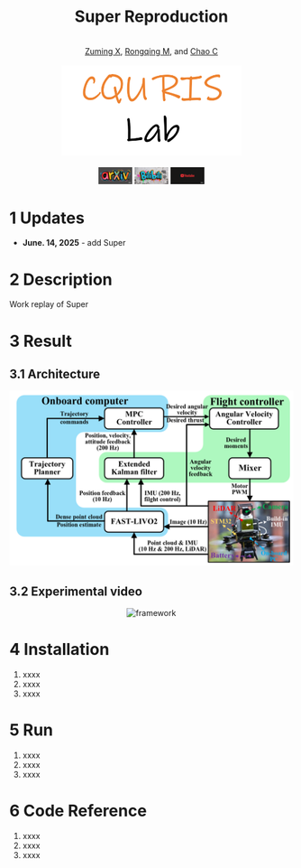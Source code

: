 <div align="center">
    <h1>Super Reproduction</h1>
    <br>
    <a href="https://github.com/xiongzuming" target="_blank">Zuming X</a>,
    <a href="https://github.com/xiongzuming" target="_blank">Rongqing M</a>, and
    <a href="https://github.com/xiongzuming" target="_blank">Chao C</a>
    <br>
    <br>
    <div class="text-center">
        <img src="./figure/rislab.png" alt="CQU RIS Lab" class="mx-auto" width="320">
    </div>
    <br>
    <a href='https://github.com/xiongzuming'><img alt='arxiv' src='./figure/arXiv.png' width="60"></a>  
    <a href="https://github.com/xiongzuming"><img alt="Bilibili" src="./figure/Bilibili.png" width="60"/></a>  
    <a href="https://github.com/xiongzuming"><img alt="Youtube" src="./figure/Youtube.png" width="60"/></a>
</div>

# 1 Updates

* **June. 14, 2025** - add Super

# 2 Description

Work replay of Super

# 3 Result

## 3.1 Architecture

<center>
  <img src="./src/super_ws/src/SUPER/misc/image-20250130031404057.png" alt="framework" width="820" />
</center>

## 3.2 Experimental video

<center>
  <img src="./figure/video-1.mp4" alt="framework" controls width=400" />
</center>

# 4 Installation

1. xxxx
2. xxxx
3. xxxx

# 5 Run

1. xxxx
2. xxxx
3. xxxx

# 6 Code Reference

1. xxxx
2. xxxx
3. xxxx
